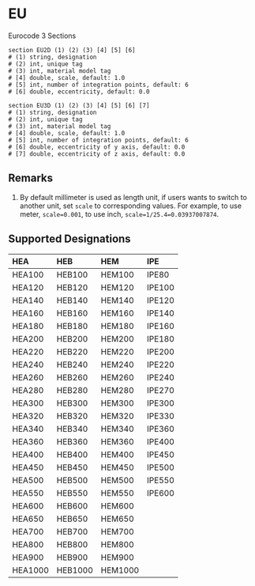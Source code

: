 # EU

Eurocode 3 Sections

```
section EU2D (1) (2) (3) [4] [5] [6]
# (1) string, designation
# (2) int, unique tag
# (3) int, material model tag
# [4] double, scale, default: 1.0
# [5] int, number of integration points, default: 6
# [6] double, eccentricity, default: 0.0

section EU3D (1) (2) (3) [4] [5] [6] [7]
# (1) string, designation
# (2) int, unique tag
# (3) int, material model tag
# [4] double, scale, default: 1.0
# [5] int, number of integration points, default: 6
# [6] double, eccentricity of y axis, default: 0.0
# [7] double, eccentricity of z axis, default: 0.0
```

## Remarks

1. By default millimeter is used as length unit, if users wants to switch to another unit, set `scale` to corresponding values. For example, to use meter, `scale=0.001`, to use inch, `scale=1/25.4=0.03937007874`.

## Supported Designations

| HEA     | HEB     | HEM     | IPE    |
| :------ | :------ | :------ | :----- |
| HEA100  | HEB100  | HEM100  | IPE80  |
| HEA120  | HEB120  | HEM120  | IPE100 |
| HEA140  | HEB140  | HEM140  | IPE120 |
| HEA160  | HEB160  | HEM160  | IPE140 |
| HEA180  | HEB180  | HEM180  | IPE160 |
| HEA200  | HEB200  | HEM200  | IPE180 |
| HEA220  | HEB220  | HEM220  | IPE200 |
| HEA240  | HEB240  | HEM240  | IPE220 |
| HEA260  | HEB260  | HEM260  | IPE240 |
| HEA280  | HEB280  | HEM280  | IPE270 |
| HEA300  | HEB300  | HEM300  | IPE300 |
| HEA320  | HEB320  | HEM320  | IPE330 |
| HEA340  | HEB340  | HEM340  | IPE360 |
| HEA360  | HEB360  | HEM360  | IPE400 |
| HEA400  | HEB400  | HEM400  | IPE450 |
| HEA450  | HEB450  | HEM450  | IPE500 |
| HEA500  | HEB500  | HEM500  | IPE550 |
| HEA550  | HEB550  | HEM550  | IPE600 |
| HEA600  | HEB600  | HEM600  |        |
| HEA650  | HEB650  | HEM650  |        |
| HEA700  | HEB700  | HEM700  |        |
| HEA800  | HEB800  | HEM800  |        |
| HEA900  | HEB900  | HEM900  |        |
| HEA1000 | HEB1000 | HEM1000 |        |
